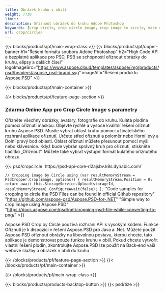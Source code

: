 ```yaml
---
title: Obrázek kruhu v obilí
weight: 7730
limit: 
description: Oříznout obrázek do kruhu Adobe Photoshop
keywords: [crop circle, crop circle image, crop image to circle, make circle photo]
url: crop/circle/
---
```

{{< blocks/products/pf/main-wrap-class >}}
{{< blocks/products/pf/upper-banner h1="Řešení formátu souboru Adobe Photoshop" h2="High Code API a bezplatné aplikace pro PSD, PSB se schopností oříznout obrázky do kruhu, elipsy a dalších čísel" logoImageSrc="https://www.aspose.cloud/templates/aspose/img/products/psd/headers/aspose_psd-brand.svg" imageAlt="Řešení produktu Aspose.PSD" >}}

{{< blocks/products/pf/main-container >}}

{{< blocks/products/pf/feature-page-section >}}
<h3 class="headingpdleft">Zdarma Online App pro Crop Circle Image s parametry</h3>
<p>Ořízněte všechny obrázky, avatary, fotografie do kruhu. Kulatá plodina pomocí oříznutí maskou. Objevte rychlé a vysoce kvalitní řešení oříznutí kruhu Aspose.PSD. Musíte vybrat oblast kruhu pomocí uživatelského rozhraní aplikace oříznutí. Určete střed oříznutí a poloměr nebo Horní levý a Dolní pravý bod oblasti. Oblast oříznutí můžete přesunout pomocí myši nebo klávesnice. Když bude vybrán správný kruh pro oříznutí, stiskněte tlačítko „Oříznout“. Můžete také vybrat výstupní formát kulatého oříznutého obrazu.</p>
{{< psd/cropcircle `https://psd-api-core-rl2ajsbv.k8s.dynabic.com/` 

`// Cropping image by Circle
using (var resultMemoryStream = PsdCropper.Crop(image, options))
{
	resultMemoryStream.Position = 0;
	return await this.StorageService.Upload(storageId, resultMemoryStream).ConfigureAwait(false);
};` 
"Code samples for cropping to circle the PSD Files can be found in official Github repository"  "https://github.com/aspose-psd/Aspose.PSD-for-.NET" 
"Simple way to crop image using Aspose.PSD" "https://docs.aspose.com/psd/net/cropping-psd-file-while-converting-to-png/" >}}
<p>Aspose.PSD Crop by Circle používá rozhraní API s vysokým kódem. Funkce Oříznutí je k dispozici v řešení Aspose.PSD pro Java a .Net. Můžete použít Aspose.PSD oříznout obrázky na libovolnou postavu, kterou chcete, tato aplikace je demonstrovat pouze funkce kruhu v obilí. Pokud chcete vytvořit vlastní řešení plodin, zkontrolujte Aspose.PSD lze použít na Back-end vaší webové služby a obrázek v obilí do kruhu</p>
<!--<ul>
<li><a href="psb">PSB Circle Crop</a></li>
<li><a href="ellipse">Ellipse crop App</a></li>
</ul>-->
{{< /blocks/products/pf/feature-page-section >}}
{{< /blocks/products/pf/main-container >}}


{{< /blocks/products/pf/main-wrap-class >}}

{{< blocks/products/products-backtop-button >}}
{{< psd/tize >}}
